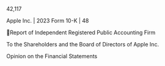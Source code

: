 42,117

Apple Inc. | 2023 Form 10-K | 48

Report of Independent Registered Public Accounting Firm

To the Shareholders and the Board of Directors of Apple Inc.

Opinion on the Financial Statements